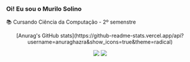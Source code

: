 ### Oi! Eu sou o Murilo Solino

📚 Cursando Ciência da Computação - 2º semenstre <br>

<div align="center">
  <a href="https://github.com/murilosolino">
</a> 
[Anurag's GitHub stats](https://github-readme-stats.vercel.app/api?username=anuraghazra&show_icons=true&theme=radical)
</p>
    
    
</div>
  
<div>
   <center>
     <a href = "mailto:murilo.solino@outlook.com"><img src=https://img.shields.io/badge/Microsoft_Outlook-0078D4?style=for-the-badge&logo=microsoftoutlook&logoColor=white target="_blank"></a>
  <a href="https://www.linkedin.com/in/murilo-solino-312960236" target="_blank"><img src="https://img.shields.io/badge/-LinkedIn-%230077B5?style=for-the-badge&logo=linkedin&logoColor=white" target="_blank"></a>   
    </center>
 
</div>
